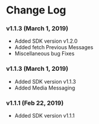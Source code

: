 # Change Log

### v1.1.3 (March 1, 2019)
- Added SDK version v1.2.0
- Added fetch Previous Messages
- Miscellaneous bug Fixes


### v1.1.3 (March 1, 2019)
- Added SDK version v1.1.3
- Added Media Messaging


### v1.1.1 (Feb 22, 2019)
- Added SDK version v1.1.1
